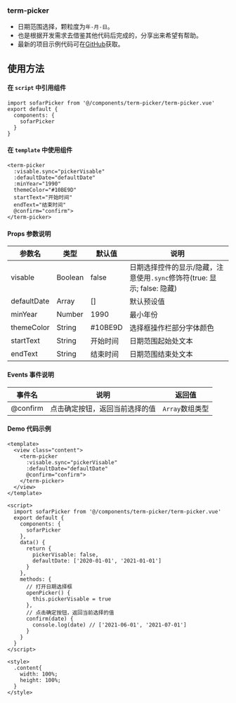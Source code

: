 ### term-picker

   - 日期范围选择，颗粒度为`年-月-日`。
   - 也是根据开发需求去借鉴其他代码后完成的，分享出来希望有帮助。
   - 最新的项目示例代码可在[GitHub](https://github.com/iRainy6661/uni-term-picker)获取。

## 使用方法

#### 在 `script` 中引用组件

```
import sofarPicker from '@/components/term-picker/term-picker.vue'
export default {
  components: {
    sofarPicker
  }
}
```

#### 在 `template` 中使用组件

```
<term-picker
  :visable.sync="pickerVisable"
  :defaultDate="defaultDate"
  :minYear="1990"
  themeColor="#10BE9D"
  startText="开始时间"
  endText="结束时间"
  @confirm="confirm">
</term-picker>
```

#### Props 参数说明

| 参数名 | 类型 | 默认值 | 说明 |
| ------ | ------ | ------ | ------ |
| visable | Boolean | false | 日期选择控件的显示/隐藏，注意使用`.sync`修饰符(true: 显示; false: 隐藏) |
| defaultDate | Array | [] | 默认预设值 |
| minYear | Number | 1990 | 最小年份 |
| themeColor | String | #10BE9D | 选择框操作栏部分字体颜色 |
| startText | String | 开始时间 | 日期范围起始处文本 |
| endText | String | 结束时间 | 日期范围结束处文本 |

#### Events 事件说明

| 事件名 | 说明 | 返回值 |
| ------ | ------ | ------ |
| @confirm | 点击确定按钮，返回当前选择的值 | `Array`数组类型 |

#### Demo 代码示例

```
<template>
  <view class="content">
    <term-picker
      :visable.sync="pickerVisable"
      :defaultDate="defaultDate"
      @confirm="confirm">
    </term-picker>
  </view>
</template>

<script>
  import sofarPicker from '@/components/term-picker/term-picker.vue'
  export default {
    components: {
      sofarPicker
    },
    data() {
      return {
        pickerVisable: false,
        defaultDate: ['2020-01-01', '2021-01-01']
      }
    },
    methods: {
      // 打开日期选择框
      openPicker() {
        this.pickerVisable = true
      },
      // 点击确定按钮，返回当前选择的值
      confirm(date) {
        console.log(date) // ['2021-06-01', '2021-07-01']
      }
    }
  }
</script>

<style>
  .content{
    width: 100%;
    height: 100%;
  }
</style>
```
